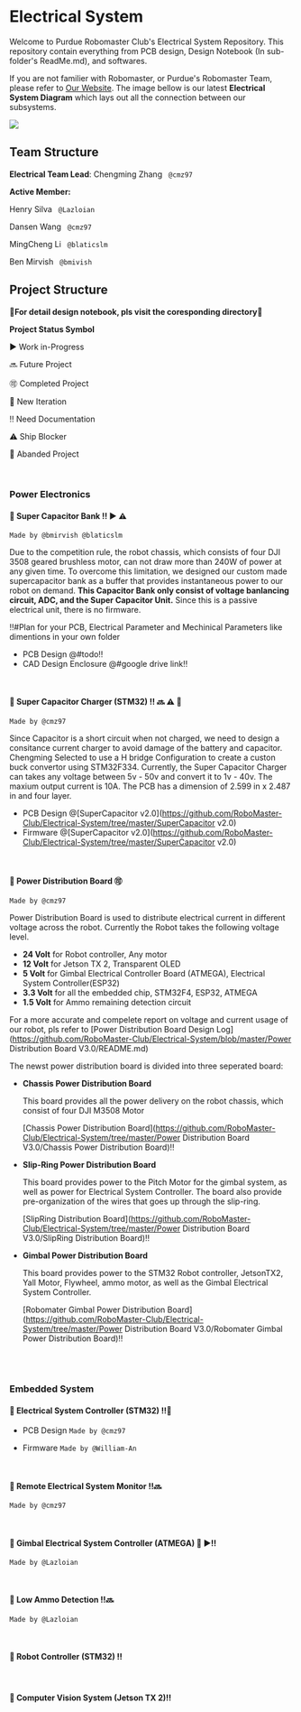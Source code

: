 # Electrical System
Welcome to Purdue Robomaster Club's Electrical System Repository. This repository contain everything from PCB design, Design Notebook (In sub-folder's ReadMe.md), and softwares. 

If you are not familier with Robomaster, or Purdue's Robomaster Team, please refer to [Our Website](https://www.PurdueRM.com "Purdue Robomaster"). The image bellow is our latest **Electrical System Diagram** which lays out all the connection between our subsystems.

<img src = "https://github.com/RoboMaster-Club/Power-System/raw/master/Electrical Diagram.png"> 

## Team Structure

**Electrical Team Lead**: Chengming Zhang ` @cmz97` 

**Active Member:**

Henry Silva ` @Lazloian` 

Dansen Wang ` @cmz97` 

MingCheng Li ` @blaticslm` 

Ben Mirvish ` @bmivish` 



## Project Structure

📣**For detail design notebook, pls visit the coresponding directory**📣



**Project Status Symbol**

▶️ Work in-Progress

🔜 Future Project

🉑 Completed Project

🔂 New Iteration

‼️ Need Documentation

⚠️ Ship Blocker

🚮 Abanded Project

<br>

### Power Electronics

#### 📌 Super Capacitor Bank ‼️ ▶️ ⚠️

 `Made by @bmirvish @blaticslm`

Due to the competition rule, the robot chassis, which consists of four DJI 3508 geared brushless motor, can not draw more than 240W of power at any given time. To overcome this limitation, we designed our custom made supercapacitor bank as a buffer that provides instantaneous power to our robot on demand. **This Capacitor Bank only consist of voltage banlancing circuit, ADC, and the Super Capacitor Unit.** Since this is a passive electrical unit, there is no firmware.

‼️#Plan for your PCB, Electrical Parameter and Mechinical Parameters like dimentions in your own folder

* PCB Design  @#todo‼️
* CAD Design Enclosure @#google drive link‼️
<br>



#### 📌 Super Capacitor Charger (STM32) ‼️ 🔜 ⚠️ 🔂

`Made by @cmz97`

Since Capacitor is a short circuit when not charged, we need to design a consitance current charger to avoid damage of the battery and capacitor. Chengming Selected to use a H bridge Configuration to create a custon buck convertor using STM32F334. Currently, the Super Capacitor Charger can takes any voltage between 5v - 50v and convert it to 1v - 40v. The maxium output current is 10A. The PCB has a dimension of 2.599 in x 2.487 in and four layer. 

* PCB Design @[SuperCapacitor v2.0](https://github.com/RoboMaster-Club/Electrical-System/tree/master/SuperCapacitor v2.0)
* Firmware @[SuperCapacitor v2.0](https://github.com/RoboMaster-Club/Electrical-System/tree/master/SuperCapacitor v2.0)
<br>



#### 📌 Power Distribution Board 🉑

`Made by @cmz97`

Power Distribution Board is used to distribute electrical current in different voltage across the robot. Currently the Robot takes the following voltage level. 

* **24 Volt** for Robot controller, Any motor
* **12 Volt** for Jetson TX 2, Transparent OLED
* **5 Volt** for Gimbal Electrical Controller Board (ATMEGA), Electrical System Controller(ESP32)
* **3.3 Volt** for all the embedded chip, STM32F4, ESP32, ATMEGA
* **1.5 Volt** for Ammo remaining detection circuit

For a more accurate and compelete report on voltage and current usage of our robot, pls refer to [Power Distribution Board Design Log](https://github.com/RoboMaster-Club/Electrical-System/blob/master/Power Distribution Board  V3.0/README.md)

The newst power distribution board is divided into three seperated board:

* **Chassis Power Distribution Board**

  This board provides all the power delivery on the robot chassis, which consist of four DJI M3508 Motor

  [Chassis Power Distribution Board](https://github.com/RoboMaster-Club/Electrical-System/tree/master/Power Distribution Board  V3.0/Chassis Power Distribution Board)‼️

* **Slip-Ring Power Distribution Board**

  This board provides power to the Pitch Motor for the gimbal system, as well as power for Electrical System Controller. The board also provide pre-organization of the wires that goes up through the slip-ring.

  [SlipRing Distribution Board](https://github.com/RoboMaster-Club/Electrical-System/tree/master/Power Distribution Board  V3.0/SlipRing Distribution Board)‼️

* **Gimbal Power Distribution Board**

  This board provides power to the STM32 Robot controller, JetsonTX2, Yall Motor, Flywheel, ammo motor, as well as the Gimbal Electrical System Controller.

  [Robomater Gimbal Power Distribution Board](https://github.com/RoboMaster-Club/Electrical-System/tree/master/Power Distribution Board  V3.0/Robomater Gimbal Power Distribution Board)‼️
  
  

<br>
<br>


### Embedded System

#### 📌 Electrical System Controller (STM32) ‼️🔂

* PCB Design `Made by @cmz97`

* Firmware `Made by @William-An`

<br>

  

#### 📌 Remote Electrical System Monitor ‼️🔜

`Made by @cmz97`

<br>

#### 📌 Gimbal Electrical System Controller (ATMEGA) 🔂 ▶️‼️

 `Made by @Lazloian`

<br>


#### 📌 Low Ammo Detection ‼️🔜

 `Made by @Lazloian`

<br>

#### 📌 Robot Controller (STM32) ‼️

<br>

#### 📌 Computer Vision System (Jetson TX 2)‼️

<br>
